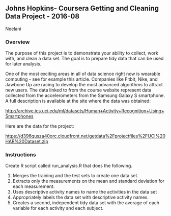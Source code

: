 ## Johns Hopkins- Coursera Getting and Cleaning Data Project - 2016-08

Neelani

### Overview
The purpose of this project is to demonstrate your ability to collect, work with, and clean a data set. The goal is to prepare tidy data 
that can be used for later analysis.

One of the most exciting areas in all of data science right now is wearable computing - see for example this article. 
Companies like Fitbit, Nike, and Jawbone Up are racing to develop the most advanced algorithms to attract new users. The data linked to 
from the course website represent data collected from the accelerometers from the Samsung Galaxy S smartphone. A full description is 
available at the site where the data was obtained:
    
  http://archive.ics.uci.edu/ml/datasets/Human+Activity+Recognition+Using+Smartphones 

Here are the data for the project:
    
  https://d396qusza40orc.cloudfront.net/getdata%2Fprojectfiles%2FUCI%20HAR%20Dataset.zip 


### Instructions
Create R script called run_analysis.R that does the following.
1. Merges the training and the test sets to create one data set.
2. Extracts only the measurements on the mean and standard deviation for each measurement. 
3. Uses descriptive activity names to name the activities in the data set
4. Appropriately labels the data set with descriptive activity names. 
5. Creates a second, independent tidy data set with the average of each variable for each activity and each subject. 



